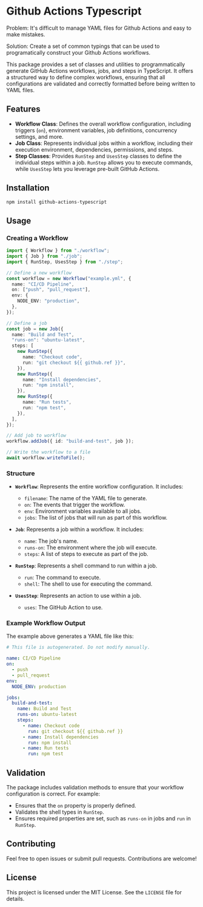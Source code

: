 # Github Actions Typescript

Problem: It's difficult to manage YAML files for Github Actions and easy to make mistakes.

Solution: Create a set of common typings that can be used to programatically construct your Github Actions workflows.

This package provides a set of classes and utilities to programmatically generate GitHub Actions workflows, jobs, and steps in TypeScript. It offers a structured way to define complex workflows, ensuring that all configurations are validated and correctly formatted before being written to YAML files.

## Features

- **Workflow Class**: Defines the overall workflow configuration, including triggers (`on`), environment variables, job definitions, concurrency settings, and more.
- **Job Class**: Represents individual jobs within a workflow, including their execution environment, dependencies, permissions, and steps.
- **Step Classes**: Provides `RunStep` and `UsesStep` classes to define the individual steps within a job. `RunStep` allows you to execute commands, while `UsesStep` lets you leverage pre-built GitHub Actions.

## Installation

```bash
npm install github-actions-typescript
```

## Usage

### Creating a Workflow

```typescript
import { Workflow } from "./workflow";
import { Job } from "./job";
import { RunStep, UsesStep } from "./step";

// Define a new workflow
const workflow = new Workflow("example.yml", {
  name: "CI/CD Pipeline",
  on: ["push", "pull_request"],
  env: {
    NODE_ENV: "production",
  },
});

// Define a job
const job = new Job({
  name: "Build and Test",
  "runs-on": "ubuntu-latest",
  steps: [
    new RunStep({
      name: "Checkout code",
      run: "git checkout ${{ github.ref }}",
    }),
    new RunStep({
      name: "Install dependencies",
      run: "npm install",
    }),
    new RunStep({
      name: "Run tests",
      run: "npm test",
    }),
  ],
});

// Add job to workflow
workflow.addJob({ id: "build-and-test", job });

// Write the workflow to a file
await workflow.writeToFile();
```

### Structure

- **`Workflow`**: Represents the entire workflow configuration. It includes:

  - `filename`: The name of the YAML file to generate.
  - `on`: The events that trigger the workflow.
  - `env`: Environment variables available to all jobs.
  - `jobs`: The list of jobs that will run as part of this workflow.

- **`Job`**: Represents a job within a workflow. It includes:

  - `name`: The job's name.
  - `runs-on`: The environment where the job will execute.
  - `steps`: A list of steps to execute as part of the job.

- **`RunStep`**: Represents a shell command to run within a job.

  - `run`: The command to execute.
  - `shell`: The shell to use for executing the command.

- **`UsesStep`**: Represents an action to use within a job.
  - `uses`: The GitHub Action to use.

### Example Workflow Output

The example above generates a YAML file like this:

```yaml
# This file is autogenerated. Do not modify manually.

name: CI/CD Pipeline
on:
  - push
  - pull_request
env:
  NODE_ENV: production

jobs:
  build-and-test:
    name: Build and Test
    runs-on: ubuntu-latest
    steps:
      - name: Checkout code
        run: git checkout ${{ github.ref }}
      - name: Install dependencies
        run: npm install
      - name: Run tests
        run: npm test
```

## Validation

The package includes validation methods to ensure that your workflow configuration is correct. For example:

- Ensures that the `on` property is properly defined.
- Validates the shell types in `RunStep`.
- Ensures required properties are set, such as `runs-on` in jobs and `run` in `RunStep`.

## Contributing

Feel free to open issues or submit pull requests. Contributions are welcome!

## License

This project is licensed under the MIT License. See the `LICENSE` file for details.
